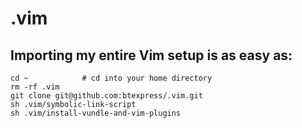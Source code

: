 # .vim

## Importing my entire Vim setup is as easy as:

```
cd ~			# cd into your home directory
rm -rf .vim
git clone git@github.com:btexpress/.vim.git
sh .vim/symbolic-link-script
sh .vim/install-vundle-and-vim-plugins
```


